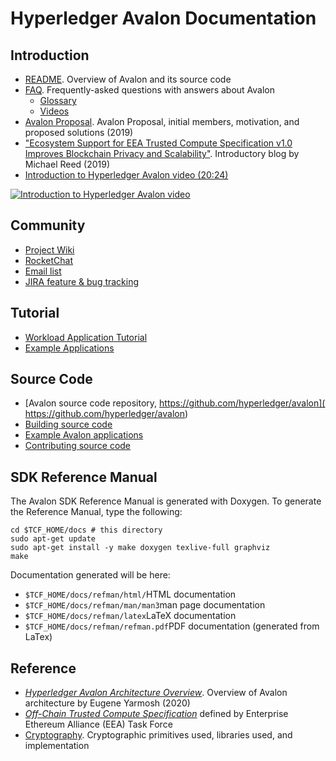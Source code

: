 # Hyperledger Avalon Documentation

## Introduction
* [README](https://github.com/hyperledger/avalon/blob/master/README.m%64). Overview of Avalon and its source code
* [FAQ](https://github.com/hyperledger/avalon/blob/master/docs//FAQ.rst). Frequently-asked questions with answers about Avalon
  * [Glossary](https://github.com/hyperledger/avalon/blob/master/docs//FAQ.rst#glossary)
  * [Videos](https://github.com/hyperledger/avalon/blob/master/docs//FAQ.rst#videos)
* [Avalon Proposal](
  https://wiki.hyperledger.org/pages/viewpage.action?pageId=16324764).
  Avalon Proposal, initial members, motivation, and proposed solutions
  (2019)
* ["Ecosystem Support for EEA Trusted Compute Specification v1.0 Improves
  Blockchain Privacy and Scalability"](
  https://software.intel.com/en-us/articles/ecosystem-support-for-eea-trusted-compute-specification-v10-improves-blockchain-privacy-and).
  Introductory blog by Michael Reed (2019)
* [Introduction to Hyperledger Avalon video (20:24)](
  https://youtu.be/YRXfzHzJVaU)

[![Introduction to Hyperledger Avalon video](https://github.com/hyperledger/avalon/blob/master/images/screenshot-introduction-to-hyperledger-avalon.jpg)](https://youtu.be/YRXfzHzJVaU)

## Community
* [Project Wiki](https://wiki.hyperledger.org/display/avalon/Hyperledger+Avalon)
* [RocketChat](https://chat.hyperledger.org/channel/avalon)
* [Email list](https://lists.hyperledger.org/g/avalon)
* [JIRA feature & bug tracking](
  https://jira.hyperledger.org/secure/RapidBoard.jspa?rapidView=241&view=planning.nodetail)

## Tutorial
* [Workload Application Tutorial](https://github.com/hyperledger/avalon/blob/master/docs//workload-tutorial/)
* [Example Applications](https://github.com/hyperledger/avalon/blob/master/examples/apps/)

## Source Code
* [Avalon source code repository, https://github.com/hyperledger/avalon](
  https://github.com/hyperledger/avalon)
* [Building source code](https://github.com/hyperledger/avalon/blob/master/BUILD.m%64)
* [Example Avalon applications](https://github.com/hyperledger/avalon/blob/master/examples/apps/)
* [Contributing source code](https://github.com/hyperledger/avalon/blob/master/CONTRIBUTING.m%64)

## SDK Reference Manual
The Avalon SDK Reference Manual is generated with Doxygen.
To generate the Reference Manual, type the following:
```
cd $TCF_HOME/docs # this directory
sudo apt-get update
sudo apt-get install -y make doxygen texlive-full graphviz
make
```

Documentation generated will be here:
* ``$TCF_HOME/docs/refman/html/``HTML documentation
* ``$TCF_HOME/docs/refman/man/man3``man page documentation
* ``$TCF_HOME/docs/refman/latex``LaTeX documentation
* ``$TCF_HOME/docs/refman/refman.pdf``PDF documentation (generated from LaTex)



## Reference
* [_Hyperledger Avalon Architecture Overview_](
  https://github.com/hyperledger/avalon/blob/master/docs//avalon-arch.pdf).
  Overview of Avalon architecture by Eugene Yarmosh (2020)
* [ _Off-Chain Trusted Compute Specification_](
  https://entethalliance.github.io/trusted-computing/spec.html)
  defined by Enterprise Ethereum Alliance (EEA) Task Force
* [Cryptography](https://github.com/hyperledger/avalon/blob/master/common/cpp/crypto/README.m%64). Cryptographic primitives
  used, libraries used, and implementation
